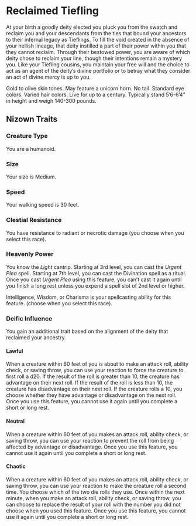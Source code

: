 # Reclaimed Tiefling

At your birth a goodly deity elected you pluck you from the swatch and reclaim you and your descendants from the ties that bound your ancestors to their infernal legacy as Tieflings. To fill the void created in the absence of your hellish lineage, that deity instilled a part of their power within you that they cannot reclaim. Through their bestowed power, you are aware of which deity chose to reclaim your line, though their intentions remain a mystery you. Like your Tiefling cousins, you maintain your free will and the choice to act as an agent of the deity’s divine portfolio or to betray what they consider an act of divine mercy is up to you.

Gold to olive skin tones. May feature a unicorn horn. No tail. Standard eye colors. Varied hair colors. Live for up to a century. Typically stand 5’6-6’4” in height and weigh 140-300 pounds.

## Nizown Traits

### Creature Type

You are a humanoid.

### Size

Your size is Medium.

### Speed

Your walking speed is 30 feet.

### Clestial Resistance 

You have resistance to radiant or necrotic damage (you choose when you select this race).

### Heavenly Power

You know the *Light* cantrip. Starting at 3rd level, you can cast the *Urgent Plea* spell. Starting at 7th level, you can cast the Divination spell as a ritual. Once you cast *Urgent Plea* using this feature, you can’t cast it again until you finish a long rest unless you expend a spell slot of 2nd level or higher.

Intelligence, Wisdom, or Charisma is your spellcasting ability for this feature. (choose when you select this race).

### Deific Influence

You gain an additional trait based on the alignment of the deity that reclaimed your ancestry.

#### Lawful

When a creature within 60 feet of you is about to make an attack roll, ability check, or saving throw, you can use your reaction to force the creature to first roll a d20. If the result of the roll is greater than 10, the creature has advantage on their next roll. If the result of the roll is less than 10, the creature has disadvantage on their next roll. If the creature rolls a 10, you choose whether they have advantage or disadvantage on the next roll. Once you use this feature, you cannot use it again until you complete a short or long rest.

#### Neutral

When a creature within 60 feet of you makes an attack roll, ability check, or saving throw, you can use your reaction to prevent the roll from being affected by advantage or disadvantage. Once you use this feature, you cannot use it again until you complete a short or long rest.

#### Chaotic

When a creature within 60 feet of you makes an attack roll, ability check, or saving throw, you can use your reaction to make the creature roll a second time. You choose which of the two die rolls they use. Once within the next minute, when you make an attack roll, ability check, or saving throw, you can choose to replace the result of your roll with the number you did not choose when you used this feature. Once you use this feature, you cannot use it again until you complete a short or long rest.
